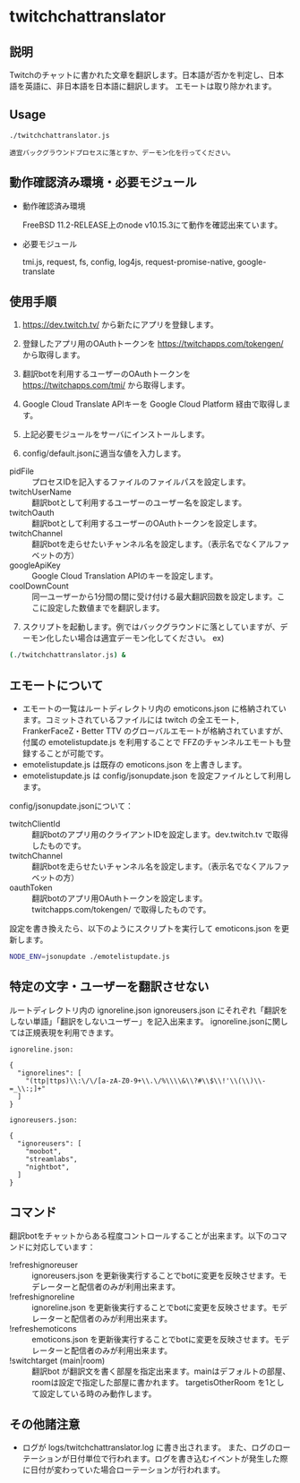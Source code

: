 # twitchchattranslator


## 説明
Twitchのチャットに書かれた文章を翻訳します。日本語が否かを判定し、日本語を英語に、非日本語を日本語に翻訳します。
エモートは取り除かれます。


## Usage
```
./twitchchattranslator.js

適宜バックグラウンドプロセスに落とすか、デーモン化を行ってください。

```


## 動作確認済み環境・必要モジュール

* 動作確認済み環境

  FreeBSD 11.2-RELEASE上のnode v10.15.3にて動作を確認出来ています。
* 必要モジュール

  tmi.js, request, fs, config, log4js, request-promise-native, google-translate


## 使用手順
1. https://dev.twitch.tv/ から新たにアプリを登録します。

2. 登録したアプリ用のOAuthトークンを https://twitchapps.com/tokengen/ から取得します。

3. 翻訳botを利用するユーザーのOAuthトークンを https://twitchapps.com/tmi/ から取得します。

4. Google Cloud Translate APIキーを Google Cloud Platform 経由で取得します。

5. 上記必要モジュールをサーバにインストールします。

6. config/default.jsonに適当な値を入力します。

<dl>
<dt>pidFile</dt>
  <dd>プロセスIDを記入するファイルのファイルパスを設定します。</dd>
<dt>twitchUserName</dt>
  <dd>翻訳botとして利用するユーザーのユーザー名を設定します。</dd>
<dt>twitchOauth</dt>
  <dd>翻訳botとして利用するユーザーのOAuthトークンを設定します。</dd>
<dt>twitchChannel</dt>
  <dd>翻訳botを走らせたいチャンネル名を設定します。（表示名でなくアルファベットの方）</dd>
<dt>googleApiKey</dt>
  <dd>Google Cloud Translation APIのキーを設定します。</dd>
<dt>coolDownCount</dt>
  <dd>同一ユーザーから1分間の間に受け付ける最大翻訳回数を設定します。ここに設定した数値までを翻訳します。</dd>
</dl>

7. スクリプトを起動します。例ではバックグラウンドに落としていますが、デーモン化したい場合は適宜デーモン化してください。
ex)
```bash
(./twitchchattranslator.js) &
```


## エモートについて
* エモートの一覧はルートディレクトリ内の emoticons.json に格納されています。コミットされているファイルには twitch の全エモート, FrankerFaceZ・Better TTV のグローバルエモートが格納されていますが、付属の emotelistupdate.js を利用することで FFZのチャンネルエモートも登録することが可能です。
* emotelistupdate.js は既存の emoticons.json を上書きします。
* emotelistupdate.js は config/jsonupdate.json を設定ファイルとして利用します。

config/jsonupdate.jsonについて：

<dl>
<dt>twitchClientId</dt>
  <dd>翻訳botのアプリ用のクライアントIDを設定します。dev.twitch.tv で取得したものです。</dd>
<dt>twitchChannel</dt>
  <dd>翻訳botを走らせたいチャンネル名を設定します。（表示名でなくアルファベットの方）</dd>
<dt>oauthToken</dt>
  <dd>翻訳botのアプリ用OAuthトークンを設定します。twitchapps.com/tokengen/ で取得したものです。</dd>
</dl>

設定を書き換えたら、以下のようにスクリプトを実行して emoticons.json を更新します。

```bash
NODE_ENV=jsonupdate ./emotelistupdate.js
```


## 特定の文字・ユーザーを翻訳させない
ルートディレクトリ内の ignoreline.json ignoreusers.json にそれぞれ「翻訳をしない単語」「翻訳をしないユーザー」を記入出来ます。
ignoreline.jsonに関しては正規表現を利用できます。

```
ignoreline.json:

{
  "ignorelines": [
	"(ttp|ttps)\\:\/\/[a-zA-Z0-9+\\.\/%\\\\&\\?#\\$\\!'\\(\\)\\-=_\\:;]+"
  ]
}
```

```
ignoreusers.json:

{
  "ignoreusers": [
    "moobot",
    "streamlabs",
    "nightbot",
  ]
}
```


## コマンド
翻訳botをチャットからある程度コントロールすることが出来ます。以下のコマンドに対応しています：
<dl>
<dt>!refreshignoreuser</dt>
  <dd>ignoreusers.json を更新後実行することでbotに変更を反映させます。モデレーターと配信者のみが利用出来ます。</dd>
<dt>!refreshignoreline</dt>
  <dd>ignoreline.json を更新後実行することでbotに変更を反映させます。モデレーターと配信者のみが利用出来ます。</dd>
<dt>!refreshemoticons</dt>
  <dd>emoticons.json を更新後実行することでbotに変更を反映させます。モデレーターと配信者のみが利用出来ます。</dd>
<dt>!switchtarget (main|room)</dt>
  <dd>翻訳bot が翻訳文を書く部屋を指定出来ます。mainはデフォルトの部屋、roomは設定で指定した部屋に書かれます。 targetisOtherRoom を1として設定している時のみ動作します。</dd>
</dl>


## その他諸注意
* ログが logs/twitchchattranslator.log に書き出されます。
  また、ログのローテーションが日付単位で行われます。ログを書き込むイベントが発生した際に日付が変わっていた場合ローテーションが行われます。
